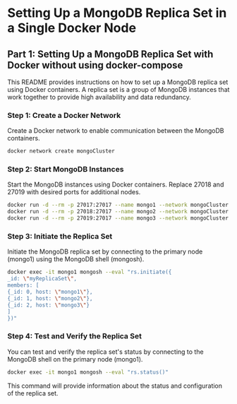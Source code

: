 # Setting Up a MongoDB Replica Set in a Single Docker Node

## Part 1: Setting Up a MongoDB Replica Set with Docker without using docker-compose

This README provides instructions on how to set up a MongoDB replica set using Docker containers. A replica set is a group of MongoDB instances that work together to provide high availability and data redundancy.


### Step 1: Create a Docker Network

Create a Docker network to enable communication between the MongoDB containers.

```bash
docker network create mongoCluster
```

### Step 2: Start MongoDB Instances

Start the MongoDB instances using Docker containers. Replace 27018 and 27019 with desired ports for additional nodes.

```bash
docker run -d --rm -p 27017:27017 --name mongo1 --network mongoCluster mongo:5 mongod --replSet myReplicaSet --bind_ip localhost,mongo1
docker run -d --rm -p 27018:27017 --name mongo2 --network mongoCluster mongo:5 mongod --replSet myReplicaSet --bind_ip localhost,mongo2
docker run -d --rm -p 27019:27017 --name mongo3 --network mongoCluster mongo:5 mongod --replSet myReplicaSet --bind_ip localhost,mongo3

```

### Step 3: Initiate the Replica Set

Initiate the MongoDB replica set by connecting to the primary node (mongo1) using the MongoDB shell (mongosh).

```bash
docker exec -it mongo1 mongosh --eval "rs.initiate({
_id: \"myReplicaSet\",
members: [
{_id: 0, host: \"mongo1\"},
{_id: 1, host: \"mongo2\"},
{_id: 2, host: \"mongo3\"}
]
})"

```

### Step 4: Test and Verify the Replica Set

You can test and verify the replica set's status by connecting to the MongoDB shell on the primary node (mongo1).

```bash
docker exec -it mongo1 mongosh --eval "rs.status()"

```

This command will provide information about the status and configuration of the replica set.

